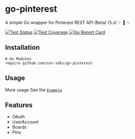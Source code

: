 # go-pinterest

A simple Go wrapper for  Pinterest REST API (Beta) (5.x) ✨ 🍰 ✨

[![Test Status](https://github.com/sns-sdks/go-pinterest/workflows/tests/badge.svg)](https://github.com/sns-sdks/go-pinterest/actions?query=workflow%3Atests)
[![Test Coverage](https://codecov.io/gh/sns-sdks/go-pinterest/branch/main/graph/badge.svg)](https://codecov.io/gh/sns-sdks/go-pinterest)
[![Go Report Card](https://goreportcard.com/badge/github.com/sns-sdks/go-pinterest)](https://goreportcard.com/report/github.com/sns-sdks/go-pinterest)

## Installation

```shell
# Go Modules
require github.com/sns-sdks/go-pinterest
```

## Usage

More usage See the [`Example`](https://github.com/sns-sdks/go-pinterest/blob/main/example)

## Features

- OAuth
- UserAccount
- Boards
- Pins
